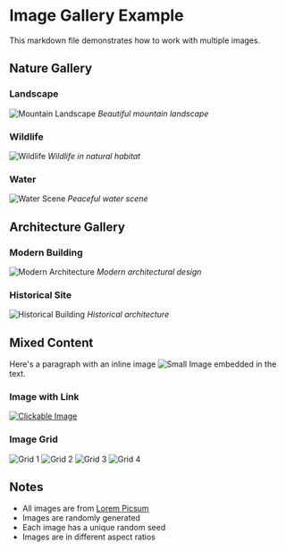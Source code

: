 # Image Gallery Example

This markdown file demonstrates how to work with multiple images.

## Nature Gallery

### Landscape
![Mountain Landscape](https://picsum.photos/800/600?random=1)
*Beautiful mountain landscape*

### Wildlife
![Wildlife](https://picsum.photos/800/600?random=2)
*Wildlife in natural habitat*

### Water
![Water Scene](https://picsum.photos/800/600?random=3)
*Peaceful water scene*

## Architecture Gallery

### Modern Building
![Modern Architecture](https://picsum.photos/800/600?random=4)
*Modern architectural design*

### Historical Site
![Historical Building](https://picsum.photos/800/600?random=5)
*Historical architecture*

## Mixed Content

Here's a paragraph with an inline image ![Small Image](https://picsum.photos/200/200?random=6) embedded in the text.

### Image with Link
[![Clickable Image](https://picsum.photos/800/400?random=7)](https://example.com)

### Image Grid
![Grid 1](https://picsum.photos/400/400?random=8)
![Grid 2](https://picsum.photos/400/400?random=9)
![Grid 3](https://picsum.photos/400/400?random=10)
![Grid 4](https://picsum.photos/400/400?random=11)

## Notes

- All images are from [Lorem Picsum](https://picsum.photos)
- Images are randomly generated
- Each image has a unique random seed
- Images are in different aspect ratios